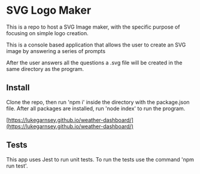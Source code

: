 # SVG Logo Maker
This is a repo to host a SVG Image maker, with the specific purpose of focusing on simple logo creation.

This is a console based application that allows the user to create an SVG image by answering a series of prompts

After the user answers all the questions a .svg file will be created in the same directory as the program.

## Install
Clone the repo, then run 'npm i' inside the directory with the package.json file.
After all packages are installed, run 'node index' to run the program.


[https://lukegarnsey.github.io/weather-dashboard/](https://lukegarnsey.github.io/weather-dashboard/)


## Tests
This app uses Jest to run unit tests. 
To run the tests use the command 'npm run test'.
